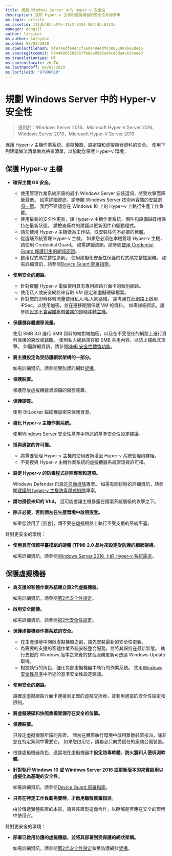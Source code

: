 ```yaml
---
title: 規劃 Windows Server 中的 Hyper-v 安全性
description: 提供 Hyper-v 主機和虛擬機器的安全性考慮清單
ms.topic: article
ms.assetid: 115db481-b57e-41c3-8354-504f4bc6113a
manager: dongill
author: larsiwer
ms.author: kathydav
ms.date: 08/03/2018
ms.openlocfilehash: af974edfb94ccf1a0a4844df43885198ab68d416
ms.sourcegitcommit: 68444968565667f86ee0586ed4c43da4ab24aaed
ms.translationtype: MT
ms.contentlocale: zh-TW
ms.lasthandoff: 08/07/2020
ms.locfileid: "87996010"
---
```

# <a name="plan-for-hyper-v-security-in-windows-server"></a>規劃 Windows Server 中的 Hyper-v 安全性

>適用於：Windows Server 2016、Microsoft Hyper-V Server 2016、Windows Server 2019、Microsoft Hyper-V Server 2019

保護 Hyper-v 主機作業系統、虛擬機器、設定檔和虛擬機器資料的安全。 使用下列建議做法清單做為檢查清單，以協助您保護 Hyper-v 環境。

## <a name="secure-the-hyper-v-host"></a>保護 Hyper-v 主機
- **確保主機 OS 安全。**
    - 使用管理作業系統所需的最小 Windows Server 安裝選項，將受攻擊面降至最低。 如需詳細資訊，請參閱 Windows Server 技術內容庫的[安裝選項一節](../../../get-started-19/install-upgrade-migrate-19.md)。 我們不建議您在 Windows 10 上的 Hyper-v 上執行生產工作負載。
    - 使用最新的安全性更新，讓 Hyper-v 主機作業系統、固件和設備磁碟機保持在最新狀態。 請檢查廠商的建議以更新固件和驅動程式。
    - 請勿使用 Hyper-v 主機做為工作站，或安裝任何不必要的軟體。
    - 從遠端系統管理 Hyper-v 主機。 如果您必須在本機管理 Hyper-v 主機，請使用 Credential Guard。 如需詳細資訊，請參閱[使用 Credential Guard 保護衍生的網域認證](/windows/access-protection/credential-guard/credential-guard)。
    - 啟用程式碼完整性原則。 使用虛擬化安全性保護的程式碼完整性服務。 如需詳細資訊，請參閱[Device Guard 部署指南](/windows/device-security/device-guard/device-guard-deployment-guide)。
- **使用安全的網路。**
    - 針對實體 Hyper-v 電腦使用具有專用網路介面卡的個別網路。
    - 使用私人或安全網路來存取 VM 設定和虛擬硬碟檔案。
    - 針對您的即時移轉流量使用私人/私人網路絡。 請考慮在此網路上啟用 IPSec，以使用加密，並在遷移期間保護 VM 的資料。 如需詳細資訊，請參閱[設定不含容錯移轉叢集的即時移轉主機](../deploy/set-up-hosts-for-live-migration-without-failover-clustering.md)。
- **保護儲存體遷移流量。**

    使用 SMB 3.0 進行 SMB 資料的端對端加密，以及在不受信任的網路上進行資料保護的篡改或竊聽。 使用私人網路來存取 SMB 共用內容，以防止攔截式攻擊。 如需詳細資訊，請參閱[SMB 安全性增強功能](/previous-versions/windows/it-pro/windows-server-2012-R2-and-2012/dn551363(v=ws.11))。
- **將主機設定為受防護網狀架構的一部分。**

    如需詳細資訊，請參閱受防護的網狀[架構](../../../security/guarded-fabric-shielded-vm/guarded-fabric-and-shielded-vms-top-node.md)。
- **保護裝置。**

    保護存放虛擬機器資源檔的儲存裝置。

- **保護硬碟。**

    使用 BitLocker 磁碟機加密來保護資源。

- **強化 Hyper-v 主機作業系統。**

    使用[Windows Server 安全性基準](/windows/device-security/windows-security-baselines)中所述的基準安全性設定建議。

- **授與適當的許可權。**
    - 將需要管理 Hyper-v 主機的使用者新增至 Hyper-v 系統管理員群組。
    - 不要授與 Hyper-v 主機作業系統的虛擬機器系統管理員許可權。

- **設定 Hyper-v 的防毒程式排除專案和選項。**

    Windows Defender 已設定[自動排除](/windows/security/threat-protection/windows-defender-antivirus/configure-server-exclusions-windows-defender-antivirus)專案。 如需有關排除的詳細資訊，請參閱[建議的 hyper-v 主機防毒程式排除](https://support.microsoft.com/kb/3105657)專案。

- **請勿掛接未知的 Vhd。** 這可能會讓主機暴露在檔案系統層級的攻擊之下。

- **除非必要，否則請勿在生產環境中啟用嵌套。**

    如果您啟用了 [嵌套]，請不要在虛擬機器上執行不受支援的系統平臺。

針對更安全的環境：

- **使用具有信賴平臺模組的硬體 (TPM) 2.0 晶片來設定受防護的網狀架構。**

    如需詳細資訊，請參閱[Windows Server 2016 上的 Hyper-v 系統需求](../system-requirements-for-hyper-v-on-windows.md)。

## <a name="secure-virtual-machines"></a>保護虛擬機器
- **為支援的客體作業系統建立第2代虛擬機器。**

    如需詳細資訊，請參閱[第2代安全性設定](../learn-more/Generation-2-virtual-machine-security-settings-for-Hyper-V.md)。

- **啟用安全開機。**

    如需詳細資訊，請參閱[第2代安全性設定](../learn-more/Generation-2-virtual-machine-security-settings-for-Hyper-V.md)。

- **保護虛擬機器作業系統的安全。**

    - 在生產環境中開啟虛擬機器之前，請先安裝最新的安全性更新。
    - 為需要的支援的客體作業系統安裝整合服務，並將其保持在最新狀態。 執行支援的 Windows 版本之來賓的整合服務更新可透過 Windows Update 取得。
    - 根據執行的角色，強化每部虛擬機器中執行的作業系統。 使用[Windows 安全性基準](/windows/device-security/windows-security-baselines)中所述的基準安全性設定建議。

- **使用安全的網路。**

    請確定虛擬網路介面卡連接到正確的虛擬交換器，並套用適當的安全性設定和限制。

- **將虛擬硬碟和快照集檔案儲存在安全的位置。**

- **保護裝置。**

    只設定虛擬機器所需的裝置。 請勿在實際執行環境中啟用離散裝置指派，除非您在特定案例中需要它。 如果您啟用它，請務必只向受信任的廠商公開裝置。

- 根據虛擬機器角色，適當地在虛擬機器中**設定防毒軟體、防火牆和入侵偵測軟體**。

- **針對執行 Windows 10 或 Windows Server 2016 或更新版本的來賓啟用以虛擬化為基礎的安全性。**

    如需詳細資訊，請參閱[Device Guard 部署指南](/windows/device-security/device-guard/device-guard-deployment-guide)。

- **只有在特定工作負載需要時，才啟用離散裝置指派**。

    由於傳遞實體裝置的本質，請與裝置製造商合作，以瞭解是否應在安全的環境中使用它。

針對更安全的環境：

- **部署已啟用防護的虛擬機器，並將其部署到受保護的網狀架構。**

    如需詳細資訊，請參閱[第2代安全性設定](../learn-more/Generation-2-virtual-machine-security-settings-for-Hyper-V.md)和受防護網狀[架構](../../../security/guarded-fabric-shielded-vm/guarded-fabric-and-shielded-vms-top-node.md)。